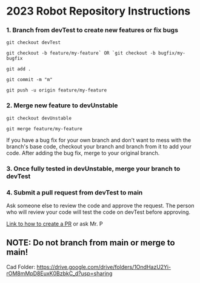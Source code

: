 # 2023 Robot Repository Instructions

### 1. Branch from devTest to create new features or fix bugs

```
git checkout devTest

git checkout -b feature/my-feature` OR `git checkout -b bugfix/my-bugfix

git add .

git commit -m "m"

git push -u origin feature/my-feature
```

### 2. Merge new feature to devUnstable

```
git checkout devUnstable

git merge feature/my-feature
```

If you have a bug fix for your own branch and don't want to mess with the branch's base code, checkout your branch and branch from it to add your code. After adding the bug fix, merge to your original branch.

### 3. Once fully tested in devUnstable, merge your branch to devTest
### 4. Submit a pull request from devTest to main

Ask someone else to review the code and approve the request. The person who will review your code will test the code on devTest before approving.

[Link to how to create a PR](https://docs.github.com/en/pull-requests/collaborating-with-pull-requests/proposing-changes-to-your-work-with-pull-requests/creating-a-pull-request) or ask Mr. P
    
## NOTE: Do not branch from main or merge to main!

Cad Folder: https://drive.google.com/drive/folders/1OndHazU2Yi-rOM8mMpD8EuxK0BzbkC_d?usp=sharing
